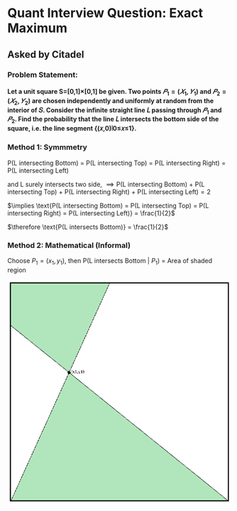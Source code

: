 # Quant Interview Question: Exact Maximum

## Asked by Citadel

### Problem Statement:

#### Let a unit square S=[0,1]×[0,1] be given. Two points $𝑃_1=(𝑋_1,𝑌_1)$ and $𝑃_2=(𝑋_2,𝑌_2)$ are chosen independently and uniformly at random from the interior of 𝑆. Consider the infinite straight line 𝐿 passing through $𝑃_1$ and $𝑃_2$. Find the probability that the line 𝐿 intersects the bottom side of the square, i.e. the line segment {(𝑥,0)∣0≤𝑥≤1}.

### Method 1: Symmmetry

$\text{P(L intersecting Bottom) = P(L intersecting Top) =  P(L intersecting Right) =  P(L intersecting Left)}$

and L surely intersects two side,
$\implies \text{P(L intersecting Bottom) + P(L intersecting Top) +  P(L intersecting Right) +  P(L intersecting Left)} = 2$

$\implies \text{P(L intersecting Bottom) = P(L intersecting Top) =  P(L intersecting Right) =  P(L intersecting Left)} = \frac{1}{2}$

$\therefore \text{P(L intersects Bottom)} = \frac{1}{2}$


### Method 2: Mathematical (Informal)

Choose $P_1=(x_1, y_1)$, then $\text{P(L intersects Bottom | }P_1\text{) = Area of shaded region}$

![image](imgs/img1.png)